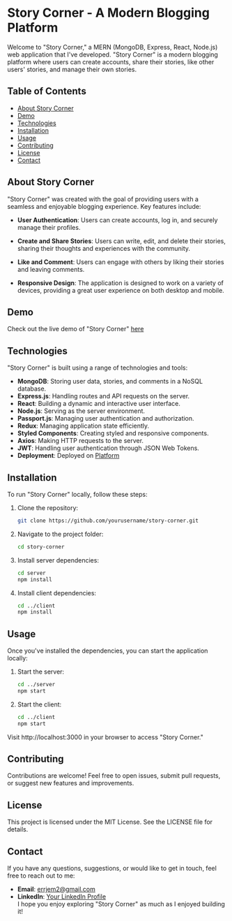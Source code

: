 # Story Corner - A Modern Blogging Platform

Welcome to "Story Corner," a MERN (MongoDB, Express, React, Node.js) web application that I've developed. "Story Corner" is a modern blogging platform where users can create accounts, share their stories, like other users' stories, and manage their own stories.


## Table of Contents

- [About Story Corner](#about-story-corner)
- [Demo](#demo)
- [Technologies](#technologies)
- [Installation](#installation)
- [Usage](#usage)
- [Contributing](#contributing)
- [License](#license)
- [Contact](#contact)

## About Story Corner

"Story Corner" was created with the goal of providing users with a seamless and enjoyable blogging experience. Key features include:

- **User Authentication**: Users can create accounts, log in, and securely manage their profiles.

- **Create and Share Stories**: Users can write, edit, and delete their stories, sharing their thoughts and experiences with the community.

- **Like and Comment**: Users can engage with others by liking their stories and leaving comments.

- **Responsive Design**: The application is designed to work on a variety of devices, providing a great user experience on both desktop and mobile.

## Demo

Check out the live demo of "Story Corner" [here](https://story-corner.netlify.app/)

## Technologies

"Story Corner" is built using a range of technologies and tools:

- **MongoDB**: Storing user data, stories, and comments in a NoSQL database.
- **Express.js**: Handling routes and API requests on the server.
- **React**: Building a dynamic and interactive user interface.
- **Node.js**: Serving as the server environment.
- **Passport.js**: Managing user authentication and authorization.
- **Redux**: Managing application state efficiently.
- **Styled Components**: Creating styled and responsive components.
- **Axios**: Making HTTP requests to the server.
- **JWT**: Handling user authentication through JSON Web Tokens.
- **Deployment**: Deployed on [Platform](https://app.netlify.com/sites/story-corner/overview)

## Installation

To run "Story Corner" locally, follow these steps:

1. Clone the repository:

   ```bash
   git clone https://github.com/yourusername/story-corner.git

2. Navigate to the project folder:

   ```bash
   cd story-corner

3. Install server dependencies:

   ```bash
   cd server
   npm install

4. Install client dependencies:

   ```bash
   cd ../client
   npm install

## Usage

Once you've installed the dependencies, you can start the application locally:

1. Start the server:

   ```bash
   cd ../server
   npm start

2. Start the client:
   
   ```bash
   cd ../client
   npm start

Visit http://localhost:3000 in your browser to access "Story Corner."


## Contributing

Contributions are welcome! Feel free to open issues, submit pull requests, or suggest new features and improvements.

## License

This project is licensed under the MIT License. See the LICENSE file for details.

## Contact

If you have any questions, suggestions, or would like to get in touch, feel free to reach out to me:

- **Email**: errjem2@gmail.com
- **LinkedIn**: [Your LinkedIn Profile](https://www.linkedin.com/in/houssameerrjem/) <br/>
I hope you enjoy exploring "Story Corner" as much as I enjoyed building it!
   
